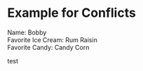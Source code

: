 # Example for Conflicts

Name: Bobby  
Favorite Ice Cream: Rum Raisin  
Favorite Candy: Candy Corn 

test